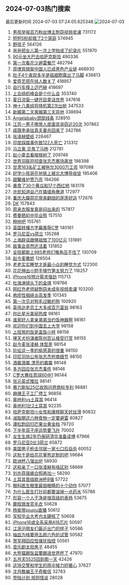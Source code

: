 ## 2024-07-03热门搜索 
最后更新时间 2024-07-03 07:24:05.625348 
![2024-07-03](https://imgs-storage.s3.us-east-005.backblazeb2.com/20240703/2024-07-03.png?versionId=4_z8fbbed132d73df8689c40f13_f11907b4cfd623e54_d20240702_m232405_c005_v0501020_t0009_u01719962645164) 
1. [男孩举报百万粉丝博主剽窃视频卖课](https://s.weibo.com/weibo?q=%23%E7%94%B7%E5%AD%A9%E4%B8%BE%E6%8A%A5%E7%99%BE%E4%B8%87%E7%B2%89%E4%B8%9D%E5%8D%9A%E4%B8%BB%E5%89%BD%E7%AA%83%E8%A7%86%E9%A2%91%E5%8D%96%E8%AF%BE%23&t=31&band_rank=1&Refer=top) 731172
1. [短短5秒却救了2个家庭](https://s.weibo.com/weibo?q=%23%E7%9F%AD%E7%9F%AD5%E7%A7%92%E5%8D%B4%E6%95%91%E4%BA%862%E4%B8%AA%E5%AE%B6%E5%BA%AD%23&t=31&band_rank=35&Refer=top) 574945
1. [野孩子](https://s.weibo.com/weibo?q=%E9%87%8E%E5%AD%A9%E5%AD%90&t=31&band_rank=23&Refer=top) 564126
1. [爸爸把女儿第一次上学拍成了纪录片](https://s.weibo.com/weibo?q=%E7%88%B8%E7%88%B8%E6%8A%8A%E5%A5%B3%E5%84%BF%E7%AC%AC%E4%B8%80%E6%AC%A1%E4%B8%8A%E5%AD%A6%E6%8B%8D%E6%88%90%E4%BA%86%E7%BA%AA%E5%BD%95%E7%89%87&t=31&band_rank=2&Refer=top) 551970
1. [90元坐大巴去哈萨克斯坦](https://s.weibo.com/weibo?q=%2390%E5%85%83%E5%9D%90%E5%A4%A7%E5%B7%B4%E5%8E%BB%E5%93%88%E8%90%A8%E5%85%8B%E6%96%AF%E5%9D%A6%23&t=31&band_rank=3&Refer=top) 490336
1. [第一次看花少避雷餐厅](https://s.weibo.com/weibo?q=%E7%AC%AC%E4%B8%80%E6%AC%A1%E7%9C%8B%E8%8A%B1%E5%B0%91%E9%81%BF%E9%9B%B7%E9%A4%90%E5%8E%85&t=31&band_rank=4&Refer=top) 482794
1. [菲律宾绑架中国人已成黑色产业链](https://s.weibo.com/weibo?q=%23%E8%8F%B2%E5%BE%8B%E5%AE%BE%E7%BB%91%E6%9E%B6%E4%B8%AD%E5%9B%BD%E4%BA%BA%E5%B7%B2%E6%88%90%E9%BB%91%E8%89%B2%E4%BA%A7%E4%B8%9A%E9%93%BE%23&t=31&band_rank=5&Refer=top) 468930
1. [肚子4个表现多半是癌细胞露出了马脚](https://s.weibo.com/weibo?q=%23%E8%82%9A%E5%AD%904%E4%B8%AA%E8%A1%A8%E7%8E%B0%E5%A4%9A%E5%8D%8A%E6%98%AF%E7%99%8C%E7%BB%86%E8%83%9E%E9%9C%B2%E5%87%BA%E4%BA%86%E9%A9%AC%E8%84%9A%23&t=31&band_rank=6&Refer=top) 438813
1. [爱奇艺把在线人数关了](https://s.weibo.com/weibo?q=%23%E7%88%B1%E5%A5%87%E8%89%BA%E6%8A%8A%E5%9C%A8%E7%BA%BF%E4%BA%BA%E6%95%B0%E5%85%B3%E4%BA%86%23&t=31&band_rank=7&Refer=top) 418957
1. [自行车撞上迈巴赫](https://s.weibo.com/weibo?q=%23%E8%87%AA%E8%A1%8C%E8%BD%A6%E6%92%9E%E4%B8%8A%E8%BF%88%E5%B7%B4%E8%B5%AB%23&t=31&band_rank=8&Refer=top) 418697
1. [上合组织峰会是个什么会](https://s.weibo.com/weibo?q=%23%E4%B8%8A%E5%90%88%E7%BB%84%E7%BB%87%E5%B3%B0%E4%BC%9A%E6%98%AF%E4%B8%AA%E4%BB%80%E4%B9%88%E4%BC%9A%23&t=31&band_rank=3&Refer=top) 353740
1. [夏日流萤一键开启童话世界](https://s.weibo.com/weibo?q=%23%E5%A4%8F%E6%97%A5%E6%B5%81%E8%90%A4%E4%B8%80%E9%94%AE%E5%BC%80%E5%90%AF%E7%AB%A5%E8%AF%9D%E4%B8%96%E7%95%8C%23&t=31&band_rank=18&Refer=top) 347618
1. [神十八乘组将择机第2次出舱](https://s.weibo.com/weibo?q=%23%E7%A5%9E%E5%8D%81%E5%85%AB%E4%B9%98%E7%BB%84%E5%B0%86%E6%8B%A9%E6%9C%BA%E7%AC%AC2%E6%AC%A1%E5%87%BA%E8%88%B1%23&t=31&band_rank=9&Refer=top) 347533
1. [新婚第二天离婚第三天异地](https://s.weibo.com/weibo?q=%23%E6%96%B0%E5%A9%9A%E7%AC%AC%E4%BA%8C%E5%A4%A9%E7%A6%BB%E5%A9%9A%E7%AC%AC%E4%B8%89%E5%A4%A9%E5%BC%82%E5%9C%B0%23&t=31&band_rank=11&Refer=top) 338694
1. [Angelababy颈部线条](https://s.weibo.com/weibo?q=%23Angelababy%E9%A2%88%E9%83%A8%E7%BA%BF%E6%9D%A1%23&t=31&band_rank=12&Refer=top) 328910
1. [江苏一男子携带人皮面具盗窃近20次](https://s.weibo.com/weibo?q=%23%E6%B1%9F%E8%8B%8F%E4%B8%80%E7%94%B7%E5%AD%90%E6%90%BA%E5%B8%A6%E4%BA%BA%E7%9A%AE%E9%9D%A2%E5%85%B7%E7%9B%97%E7%AA%83%E8%BF%9120%E6%AC%A1%23&t=31&band_rank=14&Refer=top) 307862
1. [戚薇李承铉真夫妻杀回来了](https://s.weibo.com/weibo?q=%23%E6%88%9A%E8%96%87%E6%9D%8E%E6%89%BF%E9%93%89%E7%9C%9F%E5%A4%AB%E5%A6%BB%E6%9D%80%E5%9B%9E%E6%9D%A5%E4%BA%86%23&t=31&band_rank=10&Refer=top) 242786
1. [张凌赫壁纸](https://s.weibo.com/weibo?q=%23%E5%BC%A0%E5%87%8C%E8%B5%AB%E5%A3%81%E7%BA%B8%23&t=31&band_rank=13&Refer=top) 228467
1. [印度踩踏事件致122人死亡](https://s.weibo.com/weibo?q=%23%E5%8D%B0%E5%BA%A6%E8%B8%A9%E8%B8%8F%E4%BA%8B%E4%BB%B6%E8%87%B4122%E4%BA%BA%E6%AD%BB%E4%BA%A1%23&t=31&band_rank=15&Refer=top) 213312
1. [马立奥 见鬼了马杨](https://s.weibo.com/weibo?q=%E9%A9%AC%E7%AB%8B%E5%A5%A5%20%E8%A7%81%E9%AC%BC%E4%BA%86%E9%A9%AC%E6%9D%A8&t=31&band_rank=12&Refer=top) 212781
1. [赵小童去看梭梭树了](https://s.weibo.com/weibo?q=%23%E8%B5%B5%E5%B0%8F%E7%AB%A5%E5%8E%BB%E7%9C%8B%E6%A2%AD%E6%A2%AD%E6%A0%91%E4%BA%86%23&t=31&band_rank=16&Refer=top) 209746
1. [世界羽联将彻查张志杰赛场离世](https://s.weibo.com/weibo?q=%23%E4%B8%96%E7%95%8C%E7%BE%BD%E8%81%94%E5%B0%86%E5%BD%BB%E6%9F%A5%E5%BC%A0%E5%BF%97%E6%9D%B0%E8%B5%9B%E5%9C%BA%E7%A6%BB%E4%B8%96%23&t=31&band_rank=17&Refer=top) 198398
1. [甘肃163名矿工被拖欠3000万工资](https://s.weibo.com/weibo?q=%23%E7%94%98%E8%82%83163%E5%90%8D%E7%9F%BF%E5%B7%A5%E8%A2%AB%E6%8B%96%E6%AC%A03000%E4%B8%87%E5%B7%A5%E8%B5%84%23&t=31&band_rank=36&Refer=top) 197098
1. [好学小孩哥在地铁上被北大博导收徒](https://s.weibo.com/weibo?q=%23%E5%A5%BD%E5%AD%A6%E5%B0%8F%E5%AD%A9%E5%93%A5%E5%9C%A8%E5%9C%B0%E9%93%81%E4%B8%8A%E8%A2%AB%E5%8C%97%E5%A4%A7%E5%8D%9A%E5%AF%BC%E6%94%B6%E5%BE%92%23&t=31&band_rank=10&Refer=top) 195406
1. [甜馨维护贾乃亮](https://s.weibo.com/weibo?q=%23%E7%94%9C%E9%A6%A8%E7%BB%B4%E6%8A%A4%E8%B4%BE%E4%B9%83%E4%BA%AE%23&t=31&band_rank=11&Refer=top) 194266
1. [暴食了30个黄瓜和17个西红柿](https://s.weibo.com/weibo?q=%23%E6%9A%B4%E9%A3%9F%E4%BA%8630%E4%B8%AA%E9%BB%84%E7%93%9C%E5%92%8C17%E4%B8%AA%E8%A5%BF%E7%BA%A2%E6%9F%BF%23&t=31&band_rank=19&Refer=top) 183178
1. [许凯知道自己在撬墙角赛道](https://s.weibo.com/weibo?q=%23%E8%AE%B8%E5%87%AF%E7%9F%A5%E9%81%93%E8%87%AA%E5%B7%B1%E5%9C%A8%E6%92%AC%E5%A2%99%E8%A7%92%E8%B5%9B%E9%81%93%23&t=31&band_rank=24&Refer=top) 172977
1. [重庆大瓣荷花带来翻倍的莲莲好运](https://s.weibo.com/weibo?q=%23%E9%87%8D%E5%BA%86%E5%A4%A7%E7%93%A3%E8%8D%B7%E8%8A%B1%E5%B8%A6%E6%9D%A5%E7%BF%BB%E5%80%8D%E7%9A%84%E8%8E%B2%E8%8E%B2%E5%A5%BD%E8%BF%90%23&t=31&band_rank=10&Refer=top) 172676
1. [DK](https://s.weibo.com/weibo?q=DK&t=31&band_rank=20&Refer=top) 157843
1. [原来衣服发臭是闷出来的](https://s.weibo.com/weibo?q=%23%E5%8E%9F%E6%9D%A5%E8%A1%A3%E6%9C%8D%E5%8F%91%E8%87%AD%E6%98%AF%E9%97%B7%E5%87%BA%E6%9D%A5%E7%9A%84%23&t=31&band_rank=21&Refer=top) 157817
1. [费曼晒初中毕业照](https://s.weibo.com/weibo?q=%23%E8%B4%B9%E6%9B%BC%E6%99%92%E5%88%9D%E4%B8%AD%E6%AF%95%E4%B8%9A%E7%85%A7%23&t=31&band_rank=22&Refer=top) 157510
1. [种地吧](https://s.weibo.com/weibo?q=%E7%A7%8D%E5%9C%B0%E5%90%A7&t=31&band_rank=25&Refer=top) 155761
1. [英国转播方字幕羞辱C罗](https://s.weibo.com/weibo?q=%23%E8%8B%B1%E5%9B%BD%E8%BD%AC%E6%92%AD%E6%96%B9%E5%AD%97%E5%B9%95%E7%BE%9E%E8%BE%B1C%E7%BD%97%23&t=31&band_rank=27&Refer=top) 140161
1. [罗马尼亚vs荷兰](https://s.weibo.com/weibo?q=%23%E7%BD%97%E9%A9%AC%E5%B0%BC%E4%BA%9Avs%E8%8D%B7%E5%85%B0%23&t=31&band_rank=29&Refer=top) 135268
1. [上海辟谣跟佛祖借了100亿元](https://s.weibo.com/weibo?q=%23%E4%B8%8A%E6%B5%B7%E8%BE%9F%E8%B0%A3%E8%B7%9F%E4%BD%9B%E7%A5%96%E5%80%9F%E4%BA%86100%E4%BA%BF%E5%85%83%23&t=31&band_rank=26&Refer=top) 131891
1. [故事会竟然还活着](https://s.weibo.com/weibo?q=%23%E6%95%85%E4%BA%8B%E4%BC%9A%E7%AB%9F%E7%84%B6%E8%BF%98%E6%B4%BB%E7%9D%80%23&t=31&band_rank=27&Refer=top) 131852
1. [全班都能上985老师们嘴角压不住了](https://s.weibo.com/weibo?q=%23%E5%85%A8%E7%8F%AD%E9%83%BD%E8%83%BD%E4%B8%8A985%E8%80%81%E5%B8%88%E4%BB%AC%E5%98%B4%E8%A7%92%E5%8E%8B%E4%B8%8D%E4%BD%8F%E4%BA%86%23&t=31&band_rank=28&Refer=top) 130709
1. [赵今麦撒娇](https://s.weibo.com/weibo?q=%E8%B5%B5%E4%BB%8A%E9%BA%A6%E6%92%92%E5%A8%87&t=31&band_rank=30&Refer=top) 126504
1. [老老实实睡觉才是最小众的睡觉方式](https://s.weibo.com/weibo?q=%23%E8%80%81%E8%80%81%E5%AE%9E%E5%AE%9E%E7%9D%A1%E8%A7%89%E6%89%8D%E6%98%AF%E6%9C%80%E5%B0%8F%E4%BC%97%E7%9A%84%E7%9D%A1%E8%A7%89%E6%96%B9%E5%BC%8F%23&t=31&band_rank=31&Refer=top) 122300
1. [花花伸出小短手够竹笋太努力了](https://s.weibo.com/weibo?q=%23%E8%8A%B1%E8%8A%B1%E4%BC%B8%E5%87%BA%E5%B0%8F%E7%9F%AD%E6%89%8B%E5%A4%9F%E7%AB%B9%E7%AC%8B%E5%A4%AA%E5%8A%AA%E5%8A%9B%E4%BA%86%23&t=31&band_rank=32&Refer=top) 116257
1. [iPhone16预计需求强劲](https://s.weibo.com/weibo?q=%23iPhone16%E9%A2%84%E8%AE%A1%E9%9C%80%E6%B1%82%E5%BC%BA%E5%8A%B2%23&t=31&band_rank=33&Refer=top) 115713
1. [杜海涛镜头下的金靖](https://s.weibo.com/weibo?q=%23%E6%9D%9C%E6%B5%B7%E6%B6%9B%E9%95%9C%E5%A4%B4%E4%B8%8B%E7%9A%84%E9%87%91%E9%9D%96%23&t=31&band_rank=34&Refer=top) 109766
1. [网红乔老师疑剽窃未成年视频卖课](https://s.weibo.com/weibo?q=%23%E7%BD%91%E7%BA%A2%E4%B9%94%E8%80%81%E5%B8%88%E7%96%91%E5%89%BD%E7%AA%83%E6%9C%AA%E6%88%90%E5%B9%B4%E8%A7%86%E9%A2%91%E5%8D%96%E8%AF%BE%23&t=31&band_rank=35&Refer=top) 103200
1. [疱疹性咽峡炎高发季](https://s.weibo.com/weibo?q=%23%E7%96%B1%E7%96%B9%E6%80%A7%E5%92%BD%E5%B3%A1%E7%82%8E%E9%AB%98%E5%8F%91%E5%AD%A3%23&t=31&band_rank=36&Refer=top) 101345
1. [第一次见对狗毛过敏的狗](https://s.weibo.com/weibo?q=%E7%AC%AC%E4%B8%80%E6%AC%A1%E8%A7%81%E5%AF%B9%E7%8B%97%E6%AF%9B%E8%BF%87%E6%95%8F%E7%9A%84%E7%8B%97&t=31&band_rank=37&Refer=top) 100920
1. [英伟达老员工大多成百万富翁](https://s.weibo.com/weibo?q=%23%E8%8B%B1%E4%BC%9F%E8%BE%BE%E8%80%81%E5%91%98%E5%B7%A5%E5%A4%A7%E5%A4%9A%E6%88%90%E7%99%BE%E4%B8%87%E5%AF%8C%E7%BF%81%23&t=31&band_rank=38&Refer=top) 98163
1. [你比星光美丽热度](https://s.weibo.com/weibo?q=%23%E4%BD%A0%E6%AF%94%E6%98%9F%E5%85%89%E7%BE%8E%E4%B8%BD%E7%83%AD%E5%BA%A6%23&t=31&band_rank=39&Refer=top) 98161
1. [谁家好人拿亲弟弟当约饭神器啊](https://s.weibo.com/weibo?q=%23%E8%B0%81%E5%AE%B6%E5%A5%BD%E4%BA%BA%E6%8B%BF%E4%BA%B2%E5%BC%9F%E5%BC%9F%E5%BD%93%E7%BA%A6%E9%A5%AD%E7%A5%9E%E5%99%A8%E5%95%8A%23&t=31&band_rank=40&Refer=top) 98161
1. [欢迎你们到中国去上大学](https://s.weibo.com/weibo?q=%23%E6%AC%A2%E8%BF%8E%E4%BD%A0%E4%BB%AC%E5%88%B0%E4%B8%AD%E5%9B%BD%E5%8E%BB%E4%B8%8A%E5%A4%A7%E5%AD%A6%23&t=31&band_rank=41&Refer=top) 98158
1. [上班带的饭是盖饭小样](https://s.weibo.com/weibo?q=%E4%B8%8A%E7%8F%AD%E5%B8%A6%E7%9A%84%E9%A5%AD%E6%98%AF%E7%9B%96%E9%A5%AD%E5%B0%8F%E6%A0%B7&t=31&band_rank=42&Refer=top) 98156
1. [哮天犬扮演者陈创否认接受打赏](https://s.weibo.com/weibo?q=%23%E5%93%AE%E5%A4%A9%E7%8A%AC%E6%89%AE%E6%BC%94%E8%80%85%E9%99%88%E5%88%9B%E5%90%A6%E8%AE%A4%E6%8E%A5%E5%8F%97%E6%89%93%E8%B5%8F%23&t=31&band_rank=43&Refer=top) 98155
1. [赵今麦张凌赫 体型差](https://s.weibo.com/weibo?q=%E8%B5%B5%E4%BB%8A%E9%BA%A6%E5%BC%A0%E5%87%8C%E8%B5%AB%20%E4%BD%93%E5%9E%8B%E5%B7%AE&t=31&band_rank=44&Refer=top) 98154
1. [玱玹这一季的偷感真的很重](https://s.weibo.com/weibo?q=%23%E7%8E%B1%E7%8E%B9%E8%BF%99%E4%B8%80%E5%AD%A3%E7%9A%84%E5%81%B7%E6%84%9F%E7%9C%9F%E7%9A%84%E5%BE%88%E9%87%8D%23&t=31&band_rank=45&Refer=top) 98150
1. [印尼羽协公布张志杰抢救细节](https://s.weibo.com/weibo?q=%23%E5%8D%B0%E5%B0%BC%E7%BE%BD%E5%8D%8F%E5%85%AC%E5%B8%83%E5%BC%A0%E5%BF%97%E6%9D%B0%E6%8A%A2%E6%95%91%E7%BB%86%E8%8A%82%23&t=31&band_rank=46&Refer=top) 98150
1. [酒霉酒霉 漂亮的霉霉](https://s.weibo.com/weibo?q=%E9%85%92%E9%9C%89%E9%85%92%E9%9C%89%20%E6%BC%82%E4%BA%AE%E7%9A%84%E9%9C%89%E9%9C%89&t=31&band_rank=47&Refer=top) 98148
1. [多方回应张志杰事件](https://s.weibo.com/weibo?q=%23%E5%A4%9A%E6%96%B9%E5%9B%9E%E5%BA%94%E5%BC%A0%E5%BF%97%E6%9D%B0%E4%BA%8B%E4%BB%B6%23&t=31&band_rank=48&Refer=top) 98146
1. [C罗大赛任意球60中1](https://s.weibo.com/weibo?q=%23C%E7%BD%97%E5%A4%A7%E8%B5%9B%E4%BB%BB%E6%84%8F%E7%90%8360%E4%B8%AD1%23&t=31&band_rank=49&Refer=top) 98144
1. [张元英式推拉](https://s.weibo.com/weibo?q=%E5%BC%A0%E5%85%83%E8%8B%B1%E5%BC%8F%E6%8E%A8%E6%8B%89&t=31&band_rank=50&Refer=top) 98141
1. [赛力斯拟25亿收购问界商标专利](https://s.weibo.com/weibo?q=%23%E8%B5%9B%E5%8A%9B%E6%96%AF%E6%8B%9F25%E4%BA%BF%E6%94%B6%E8%B4%AD%E9%97%AE%E7%95%8C%E5%95%86%E6%A0%87%E4%B8%93%E5%88%A9%23&t=31&band_rank=20&Refer=top) 96881
1. [麻辣王子工厂停工](https://s.weibo.com/weibo?q=%23%E9%BA%BB%E8%BE%A3%E7%8E%8B%E5%AD%90%E5%B7%A5%E5%8E%82%E5%81%9C%E5%B7%A5%23&t=31&band_rank=21&Refer=top) 96856
1. [奥地利vs土耳其](https://s.weibo.com/weibo?q=%23%E5%A5%A5%E5%9C%B0%E5%88%A9vs%E5%9C%9F%E8%80%B3%E5%85%B6%23&t=31&band_rank=50&Refer=top) 96414
1. [奥地利1比2土耳其](https://s.weibo.com/weibo?q=%E5%A5%A5%E5%9C%B0%E5%88%A91%E6%AF%942%E5%9C%9F%E8%80%B3%E5%85%B6&t=31&band_rank=27&Refer=top) 92235
1. [哈萨克斯坦小女孩和康辉聊天好丝滑](https://s.weibo.com/weibo?q=%23%E5%93%88%E8%90%A8%E5%85%8B%E6%96%AF%E5%9D%A6%E5%B0%8F%E5%A5%B3%E5%AD%A9%E5%92%8C%E5%BA%B7%E8%BE%89%E8%81%8A%E5%A4%A9%E5%A5%BD%E4%B8%9D%E6%BB%91%23&t=31&band_rank=35&Refer=top) 80832
1. [减脂期这六种食物一定要避雷](https://s.weibo.com/weibo?q=%23%E5%87%8F%E8%84%82%E6%9C%9F%E8%BF%99%E5%85%AD%E7%A7%8D%E9%A3%9F%E7%89%A9%E4%B8%80%E5%AE%9A%E8%A6%81%E9%81%BF%E9%9B%B7%23&t=31&band_rank=38&Refer=top) 80827
1. [谭松韵回归芒果台黄金档](https://s.weibo.com/weibo?q=%23%E8%B0%AD%E6%9D%BE%E9%9F%B5%E5%9B%9E%E5%BD%92%E8%8A%92%E6%9E%9C%E5%8F%B0%E9%BB%84%E9%87%91%E6%A1%A3%23&t=31&band_rank=22&Refer=top) 79720
1. [下半年双子座运势要飞升](https://s.weibo.com/weibo?q=%23%E4%B8%8B%E5%8D%8A%E5%B9%B4%E5%8F%8C%E5%AD%90%E5%BA%A7%E8%BF%90%E5%8A%BF%E8%A6%81%E9%A3%9E%E5%8D%87%23&t=31&band_rank=31&Refer=top) 70002
1. [女生生病2年仍保研清华准备读博](https://s.weibo.com/weibo?q=%23%E5%A5%B3%E7%94%9F%E7%94%9F%E7%97%852%E5%B9%B4%E4%BB%8D%E4%BF%9D%E7%A0%94%E6%B8%85%E5%8D%8E%E5%87%86%E5%A4%87%E8%AF%BB%E5%8D%9A%23&t=31&band_rank=10&Refer=top) 67966
1. [罗马尼亚0比3荷兰](https://s.weibo.com/weibo?q=%23%E7%BD%97%E9%A9%AC%E5%B0%BC%E4%BA%9A0%E6%AF%943%E8%8D%B7%E5%85%B0%23&t=31&band_rank=33&Refer=top) 65872
1. [美国男子枪击邻居一家七口后自杀](https://s.weibo.com/weibo?q=%23%E7%BE%8E%E5%9B%BD%E7%94%B7%E5%AD%90%E6%9E%AA%E5%87%BB%E9%82%BB%E5%B1%85%E4%B8%80%E5%AE%B6%E4%B8%83%E5%8F%A3%E5%90%8E%E8%87%AA%E6%9D%80%23&t=31&band_rank=48&Refer=top) 60052
1. [这秋千是给花花量熊定制的吧](https://s.weibo.com/weibo?q=%23%E8%BF%99%E7%A7%8B%E5%8D%83%E6%98%AF%E7%BB%99%E8%8A%B1%E8%8A%B1%E9%87%8F%E7%86%8A%E5%AE%9A%E5%88%B6%E7%9A%84%E5%90%A7%23&t=31&band_rank=10&Refer=top) 59684
1. [欧洲杯八强出炉](https://s.weibo.com/weibo?q=%23%E6%AC%A7%E6%B4%B2%E6%9D%AF%E5%85%AB%E5%BC%BA%E5%87%BA%E7%82%89%23&t=31&band_rank=36&Refer=top) 58930
1. [这和亲了一口张凌赫有啥区别](https://s.weibo.com/weibo?q=%E8%BF%99%E5%92%8C%E4%BA%B2%E4%BA%86%E4%B8%80%E5%8F%A3%E5%BC%A0%E5%87%8C%E8%B5%AB%E6%9C%89%E5%95%A5%E5%8C%BA%E5%88%AB&t=31&band_rank=37&Refer=top) 58669
1. [刘亦菲唐嫣合照再加一](https://s.weibo.com/weibo?q=%23%E5%88%98%E4%BA%A6%E8%8F%B2%E5%94%90%E5%AB%A3%E5%90%88%E7%85%A7%E5%86%8D%E5%8A%A0%E4%B8%80%23&t=31&band_rank=38&Refer=top) 58290
1. [土耳其晋级欧洲杯8强](https://s.weibo.com/weibo?q=%23%E5%9C%9F%E8%80%B3%E5%85%B6%E6%99%8B%E7%BA%A7%E6%AC%A7%E6%B4%B2%E6%9D%AF8%E5%BC%BA%23&t=31&band_rank=39&Refer=top) 57722
1. [眼科医生眼里最毁眼睛的十个动作](https://s.weibo.com/weibo?q=%23%E7%9C%BC%E7%A7%91%E5%8C%BB%E7%94%9F%E7%9C%BC%E9%87%8C%E6%9C%80%E6%AF%81%E7%9C%BC%E7%9D%9B%E7%9A%84%E5%8D%81%E4%B8%AA%E5%8A%A8%E4%BD%9C%23&t=31&band_rank=40&Refer=top) 57077
1. [为什么医生打针前都要滋掉一点药水](https://s.weibo.com/weibo?q=%23%E4%B8%BA%E4%BB%80%E4%B9%88%E5%8C%BB%E7%94%9F%E6%89%93%E9%92%88%E5%89%8D%E9%83%BD%E8%A6%81%E6%BB%8B%E6%8E%89%E4%B8%80%E7%82%B9%E8%8D%AF%E6%B0%B4%23&t=31&band_rank=41&Refer=top) 55786
1. [形容一个人干净是很高级的表扬](https://s.weibo.com/weibo?q=%23%E5%BD%A2%E5%AE%B9%E4%B8%80%E4%B8%AA%E4%BA%BA%E5%B9%B2%E5%87%80%E6%98%AF%E5%BE%88%E9%AB%98%E7%BA%A7%E7%9A%84%E8%A1%A8%E6%89%AC%23&t=31&band_rank=46&Refer=top) 53675
1. [鹿晗银发蓝毛衣](https://s.weibo.com/weibo?q=%23%E9%B9%BF%E6%99%97%E9%93%B6%E5%8F%91%E8%93%9D%E6%AF%9B%E8%A1%A3%23&t=31&band_rank=35&Refer=top) 50628
1. [杨紫带piupiu直播](https://s.weibo.com/weibo?q=%23%E6%9D%A8%E7%B4%AB%E5%B8%A6piupiu%E7%9B%B4%E6%92%AD%23&t=31&band_rank=50&Refer=top) 50612
1. [军校毕业大考也太硬核了](https://s.weibo.com/weibo?q=%23%E5%86%9B%E6%A0%A1%E6%AF%95%E4%B8%9A%E5%A4%A7%E8%80%83%E4%B9%9F%E5%A4%AA%E7%A1%AC%E6%A0%B8%E4%BA%86%23&t=31&band_rank=49&Refer=top) 50608
1. [iPhone16或全系采用A18芯片](https://s.weibo.com/weibo?q=%23iPhone16%E6%88%96%E5%85%A8%E7%B3%BB%E9%87%87%E7%94%A8A18%E8%8A%AF%E7%89%87%23&t=31&band_rank=49&Refer=top) 50597
1. [江浙沪朋友们最近出门的样子](https://s.weibo.com/weibo?q=%23%E6%B1%9F%E6%B5%99%E6%B2%AA%E6%9C%8B%E5%8F%8B%E4%BB%AC%E6%9C%80%E8%BF%91%E5%87%BA%E9%97%A8%E7%9A%84%E6%A0%B7%E5%AD%90%23&t=31&band_rank=40&Refer=top) 50586
1. [抽血为啥要用五颜六色的试管](https://s.weibo.com/weibo?q=%23%E6%8A%BD%E8%A1%80%E4%B8%BA%E5%95%A5%E8%A6%81%E7%94%A8%E4%BA%94%E9%A2%9C%E5%85%AD%E8%89%B2%E7%9A%84%E8%AF%95%E7%AE%A1%23&t=31&band_rank=47&Refer=top) 50582
1. [贺军翔回应性骚扰指控](https://s.weibo.com/weibo?q=%23%E8%B4%BA%E5%86%9B%E7%BF%94%E5%9B%9E%E5%BA%94%E6%80%A7%E9%AA%9A%E6%89%B0%E6%8C%87%E6%8E%A7%23&t=31&band_rank=35&Refer=top) 50561
1. [音乐剧太阳黑子](https://s.weibo.com/weibo?q=%23%E9%9F%B3%E4%B9%90%E5%89%A7%E5%A4%AA%E9%98%B3%E9%BB%91%E5%AD%90%23&t=31&band_rank=24&Refer=top) 48455
1. [大熊猫踢饭盆要踢进世界杯了](https://s.weibo.com/weibo?q=%23%E5%A4%A7%E7%86%8A%E7%8C%AB%E8%B8%A2%E9%A5%AD%E7%9B%86%E8%A6%81%E8%B8%A2%E8%BF%9B%E4%B8%96%E7%95%8C%E6%9D%AF%E4%BA%86%23&t=31&band_rank=30&Refer=top) 47970
1. [五月天5525回到那一天](https://s.weibo.com/weibo?q=%23%E4%BA%94%E6%9C%88%E5%A4%A95525%E5%9B%9E%E5%88%B0%E9%82%A3%E4%B8%80%E5%A4%A9%23&t=31&band_rank=38&Refer=top) 42426
1. [这场交警和学生的雨伞接力好暖心](https://s.weibo.com/weibo?q=%23%E8%BF%99%E5%9C%BA%E4%BA%A4%E8%AD%A6%E5%92%8C%E5%AD%A6%E7%94%9F%E7%9A%84%E9%9B%A8%E4%BC%9E%E6%8E%A5%E5%8A%9B%E5%A5%BD%E6%9A%96%E5%BF%83%23&t=31&band_rank=25&Refer=top) 37627
1. [沈月敢编王子奇敢信](https://s.weibo.com/weibo?q=%E6%B2%88%E6%9C%88%E6%95%A2%E7%BC%96%E7%8E%8B%E5%AD%90%E5%A5%87%E6%95%A2%E4%BF%A1&t=31&band_rank=41&Refer=top) 32783
1. [登陆计划 规则怪谈](https://s.weibo.com/weibo?q=%E7%99%BB%E9%99%86%E8%AE%A1%E5%88%92%20%E8%A7%84%E5%88%99%E6%80%AA%E8%B0%88&t=31&band_rank=49&Refer=top) 28028
